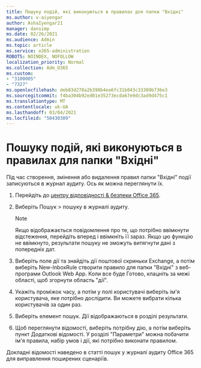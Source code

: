 ```yaml
---
title: Пошуку подій, які виконуються в правилах для папки "Вхідні"
ms.author: v-aiyengar
author: AshaIyengar21
manager: dansimp
ms.date: 02/26/2021
ms.audience: Admin
ms.topic: article
ms.service: o365-administration
ROBOTS: NOINDEX, NOFOLLOW
localization_priority: Normal
ms.collection: Adm_O365
ms.custom:
- "3100005"
- "7327"
ms.openlocfilehash: deb83d278a2b398b4ea6fc31b043c33309b736e3
ms.sourcegitcommit: f4ba304b92ed01e35273ecda67e9dc3ad9d475c1
ms.translationtype: MT
ms.contentlocale: uk-UA
ms.lasthandoff: 03/04/2021
ms.locfileid: "50430309"
---
```

# <a name="find-events-performed-on-inbox-rules"></a>Пошуку подій, які виконуються в правилах для папки "Вхідні"

Під час створення, змінення або видалення правил папки "Вхідні" події записуються в журнал аудиту. Ось як можна переглянути їх.

1. Перейдіть до [центру відповідності & безпеки Office 365](https://go.microsoft.com/fwlink/p/?linkid=2077143).
1. Виберіть Пошук > пошуку в журналі аудиту.

    > [!NOTE]
    > Якщо відображається повідомлення про те, що потрібно ввімкнути відстеження, перейдіть вперед і ввімкніть її зараз. Якщо цю функцію не ввімкнуто, результати пошуку не зможуть витягнути дані з попередніх дат.
1. Виберіть поле дії та знайдіть дії поштової скриньки Exchange, а потім виберіть New-InboxRule створити правило для папки "Вхідні" з веб-програми Outlook Web App. Коли все буде Готово, клацніть за межі області, щоб згорнути область "дії".
1. Укажіть проміжок часу, а потім у полі користувачі виберіть ім'я користувача, яке потрібно дослідити. Ви можете вибрати кілька користувачів за один раз.
1. Виберіть елемент пошук. Дії відображаються в розділі результати.
1. Щоб переглянути відомості, виберіть потрібну дію, а потім виберіть пункт Додаткові відомості. У розділі "Параметри" можна побачити ім'я правила, набір умов і дії, які потрібно виконати правилом.

Докладні відомості наведено в статті пошук у журналі аудиту Office 365 для виправлення поширених сценаріїв.
